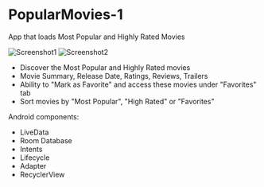 # PopularMovies-1


App that loads Most Popular and Highly Rated Movies

![Screenshot1](https://github.com/connie-chow/PopularMovies-1/blob/master/screenshot1.png?raw=true)
![Screenshot2](https://github.com/connie-chow/PopularMovies-1/blob/master/screenshot2.png?raw=true)

* Discover the Most Popular and Highly Rated movies 
* Movie Summary, Release Date, Ratings, Reviews, Trailers 
* Ability to "Mark as Favorite" and access these movies under "Favorites" tab
* Sort movies by "Most Popular", "High Rated" or "Favorites"


Android components: 
* LiveData
* Room Database
* Intents
* Lifecycle
* Adapter
* RecyclerView
